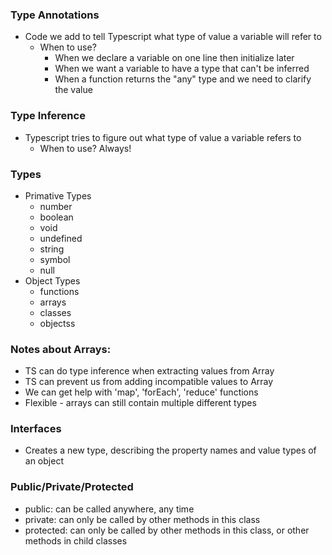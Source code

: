 ### Type Annotations
- Code we add to tell Typescript what type of value a variable will refer to
    - When to use?
        - When we declare a variable on one line then initialize later
        - When we want a variable to have a type that can't be inferred
        - When a function returns the "any" type and we need to clarify the value
### Type Inference
- Typescript tries to figure out what type of value a variable refers to
    - When to use? Always!
### Types
- Primative Types
    - number
    - boolean
    - void
    - undefined
    - string
    - symbol
    - null
- Object Types
    - functions
    - arrays
    - classes
    - objectss

### Notes about Arrays:
- TS can do type inference when extracting values from Array
- TS can prevent us from adding incompatible values to Array
- We can get help with 'map', 'forEach', 'reduce' functions
- Flexible - arrays can still contain multiple different types

### Interfaces
- Creates a new type, describing the property names and value types of an object

### Public/Private/Protected
- public: can be called anywhere, any time
- private: can only be called by other methods in this class
- protected: can only be called by other methods in this class, or other methods in child classes